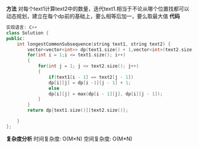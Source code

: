 **方法**
对每个text1计算text2中的数量，迭代text1.相当于不论从哪个位置找都可以
动态规划，建立在每个dp前的基础上，要么相等后加一，要么取最大值
**代码**
```C++
实现语言: C++
class Solution {
public:
    int longestCommonSubsequence(string text1, string text2) {
        vector<vector<int>> dp(text1.size() + 1,vector<int>(text2.size() + 1, 0));
        for(int i = 1;i <= text1.size(); i++)
        {
            for(int j = 1; j <= text2.size(); j++)
            {
                if(text1[i - 1] == text2[j - 1])
                dp[i][j] = dp[i -1][j - 1] + 1;
                else
                dp[i][j] = max(dp[i - 1][j], dp[i][j - 1]);
            }
        }
        return dp[text1.size()][text2.size()];

    }
};
```
**复杂度分析**
时间复杂度: O(M×N)
空间复杂度: O(M*N)